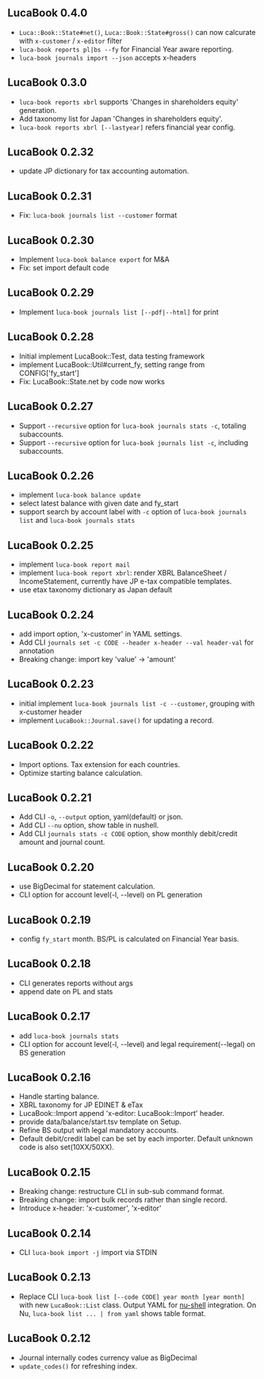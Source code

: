 ## LucaBook 0.4.0

* `Luca::Book::State#net()`, `Luca::Book::State#gross()` can now calcurate with `x-customer` / `x-editor` filter
* `luca-book reports pl|bs --fy` for Financial Year aware reporting.
* `luca-book journals import --json` accepts x-headers

## LucaBook 0.3.0

* `luca-book reports xbrl` supports 'Changes in shareholders equity' generation.
* Add taxonomy list for Japan 'Changes in shareholders equity'.
* `luca-book reports xbrl [--lastyear]` refers financial year config.

## LucaBook 0.2.32

* update JP dictionary for tax accounting automation.

## LucaBook 0.2.31

* Fix: `luca-book journals list --customer` format

## LucaBook 0.2.30

* Implement `luca-book balance export` for M&A
* Fix: set import default code

## LucaBook 0.2.29

* Implement `luca-book journals list [--pdf|--html]` for print

## LucaBook 0.2.28

* Initial implement LucaBook::Test, data testing framework
* implement LucaBook::Util#current_fy, setting range from CONFIG['fy_start']
* Fix: LucaBook::State.net by code now works

## LucaBook 0.2.27

* Support `--recursive` option for `luca-book journals stats -c`, totaling subaccounts.
* Support `--recursive` option for `luca-book journals list -c`, including subaccounts.

## LucaBook 0.2.26

* implement `luca-book balance update`
* select latest balance with given date and fy_start
* support search by account label with `-c` option of `luca-book journals list` and `luca-book journals stats`

## LucaBook 0.2.25

* implement `luca-book report mail`
* implement `luca-book report xbrl`: render XBRL BalanceSheet / IncomeStatement, currently have JP e-tax compatible templates.
* use etax taxonomy dictionary as Japan default

## LucaBook 0.2.24

* add import option, 'x-customer' in YAML settings.
* Add CLI `journals set -c CODE --header x-header --val header-val` for annotation
* Breaking change: import key 'value' -> 'amount'

## LucaBook 0.2.23

* initial implement `luca-book journals list -c --customer`, grouping with x-customer header
* implement `LucaBook::Journal.save()` for updating a record.

## LucaBook 0.2.22

* Import options. Tax extension for each countries.
* Optimize starting balance calculation.

## LucaBook 0.2.21

* Add CLI `-o`, `--output` option, yaml(default) or json.
* Add CLI `--nu` option, show table in nushell.
* Add CLI `journals stats -c CODE` option, show monthly debit/credit amount and journal count.

## LucaBook 0.2.20

* use BigDecimal for statement calculation.
* CLI option for account level(-l, --level) on PL generation

## LucaBook 0.2.19

* config `fy_start` month. BS/PL is calculated on Financial Year basis.

## LucaBook 0.2.18

* CLI generates reports without args
* append date on PL and stats

## LucaBook 0.2.17

* add `luca-book journals stats`
* CLI option for account level(-l, --level) and legal requirement(--legal) on BS generation

## LucaBook 0.2.16

* Handle starting balance.
* XBRL taxonomy for JP EDINET & eTax
* LucaBook::Import append 'x-editor: LucaBook::Import' header.
* provide data/balance/start.tsv template on Setup.
* Refine BS output with legal mandatory accounts.
* Default debit/credit label can be set by each importer. Default unknown code is also set(10XX/50XX).

## LucaBook 0.2.15

* Breaking change: restructure CLI in sub-sub command format.
* Breaking change: import bulk records rather than single record.
* Introduce x-header: 'x-customer', 'x-editor'

## LucaBook 0.2.14

* CLI `luca-book import -j` import via STDIN

## LucaBook 0.2.13

* Replace CLI `luca-book list [--code CODE] year month [year month]` with new `LucaBook::List` class. Output YAML for [nu-shell](https://www.nushell.sh/) integration. On Nu, `luca-book list ... | from yaml` shows table format.

## LucaBook 0.2.12

* Journal internally codes currency value as BigDecimal
* `update_codes()` for refreshing index.
